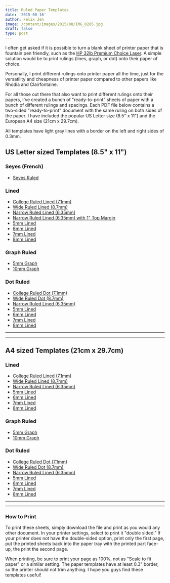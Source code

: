 ```yaml
---
title: Ruled Paper Templates
date: '2015-08-16'
author: Felix Jen
image: /content/images/2015/08/IMG_0205.jpg
draft: false
type: post
---
```

I often get asked if it is possible to turn a blank sheet of printer paper that is fountain pen friendly, such as the [HP 32lb Premium Choice Laser](/best-papers-for-fountain-pens/). A simple solution would be to print rulings (lines, graph, or dot) onto their paper of choice.

Personally, I print different rulings onto printer paper all the time, just for the versatility and cheapness of printer paper compared to other papers like Rhodia and Clairfontaine.

For all those out there that also want to print different rulings onto their papers, I've created a bunch of "ready-to-print" sheets of paper with a bunch of different rulings and spacings. Each PDF file below contains a two-sided "ready-to-print" document with the same ruling on both sides of the paper. I have included the popular US Letter size (8.5" x 11") and the European A4 size (21cm x 29.7cm). 

All templates have light gray lines with a border on the left and right sides of 0.3mm.

## US Letter sized Templates (8.5" x 11")

### Seyes (French)
* [Seyes Ruled](/content/files/paper-templates/US%20Letter%20Seyes%20Ruled.pdf)

### Lined

* [College Ruled Lined (7.1mm)](/content/files/paper-templates/US%20Lined%20College.pdf)
* [Wide Ruled Lined (8.7mm)](/content/files/paper-templates/US%20Letter%20Wide.pdf)
* [Narrow Ruled Lined (6.35mm)](/content/files/paper-templates/US%20Letter%20Narrow.pdf)
* [Narrow Ruled Lined (6.35mm) with 1" Top Margin](/content/files/paper-templates/US%20Letter%20Narrow%20(Margin).pdf)
* [5mm Lined](/content/files/paper-templates/US%20Letter%20Lined%205mm.pdf)
* [6mm Lined](/content/files/paper-templates/US%20Letter%20Lined%206mm.pdf)
* [7mm Lined](/content/files/paper-templates/US%20Letter%20Lined%207mm.pdf)
* [8mm Lined](/content/files/paper-templates/US%20Letter%20Lined%208mm.pdf)

### Graph Ruled

* [5mm Graph](/content/files/paper-templates/US%20Letter%20Graph%205mm.pdf)
* [10mm Graph](/content/files/paper-templates/US%20Letter%20Graph%2010mm.pdf)

### Dot Ruled

* [College Ruled Dot (7.1mm)](/content/files/paper-templates/US%20Letter%20Dot%20College.pdf)
* [Wide Ruled Dot (8.7mm)](/content/files/paper-templates/US%20Letter%20Dot%20Wide.pdf)
* [Narrow Ruled Lined (6.35mm)](/content/files/paper-templates/US%20Letter%20Dot%20Narrow.pdf)
* [5mm Lined](/content/files/paper-templates/US%20Letter%20Dot%205mm.pdf)
* [6mm Lined](/content/files/paper-templates/US%20Letter%20Dot%206mm.pdf)
* [7mm Lined](/content/files/paper-templates/US%20Letter%20Dot%207mm.pdf)
* [8mm Lined](/content/files/paper-templates/US%20Letter%20Dot%208mm.pdf)

---

---

## A4 sized Templates (21cm x 29.7cm)

### Lined

* [College Ruled Lined (7.1mm)](/content/files/paper-templates/A4%20Lined%20College.pdf)
* [Wide Ruled Lined (8.7mm)](/content/files/paper-templates/A4%20Lined%20Wide.pdf)
* [Narrow Ruled Lined (6.35mm)](/content/files/paper-templates/A4%20Lined%20Narrow.pdf)
* [5mm Lined](/content/files/paper-templates/A4%20Lined%205mm.pdf)
* [6mm Lined](/content/files/paper-templates/A4%20Lined%206mm.pdf)
* [7mm Lined](/content/files/paper-templates/A4%20Lined%207mm.pdf)
* [8mm Lined](/content/files/paper-templates/A4%20Lined%208mm.pdf)

### Graph Ruled

* [5mm Graph](/content/files/paper-templates/A4%20Graph%205mm.pdf)
* [10mm Graph](/content/files/paper-templates/A4%20Graph%2010mm.pdf)

### Dot Ruled

* [College Ruled Dot (7.1mm)](/content/files/paper-templates/A4%20Dot%20College.pdf)
* [Wide Ruled Dot (8.7mm)](/content/files/paper-templates/A4%20Dot%20Wide.pdf)
* [Narrow Ruled Lined (6.35mm)](/content/files/paper-templates/A4%20Dot%20Narrow.pdf)
* [5mm Lined](/content/files/paper-templates/A4%20Dot%205mm.pdf)
* [6mm Lined](/content/files/paper-templates/A4%20Dot%206mm.pdf)
* [7mm Lined](/content/files/paper-templates/A4%20Dot%207mm.pdf)
* [8mm Lined](/content/files/paper-templates/A4%20Dot%208mm.pdf)

---

---

### How to Print

To print these sheets, simply download the file and print as you would any other document. In your printer settings, select to print it "double sided." If your printer does not have the double-sided option, print only the first page, put the printed sheets back into the paper tray with the printed part face-up, the print the second page. 

When printing, be sure to print your page as 100%, not as "Scale to fit paper" or a similar setting. The paper templates have at least 0.3" border, so the printer should not trim anything. I hope you guys find these templates useful! 
